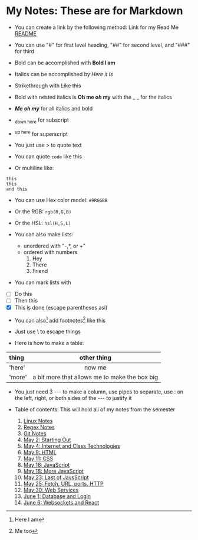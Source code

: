 # My Notes: These are for Markdown

- You can create a link by the following method:
	Link for my Read Me [README](README.md)

- You can use "#" for first level heading, "##" for second level, and "###" for third
- Bold can be accomplished with **Bold I am**
- Italics can be accomplished by *Here it is*
- Strikethrough with ~~Like this~~
- Bold with nested italics is **Oh me _oh_ my** with the _ _ for the italics
- ***Me oh my*** for all italics and bold
- <sub>down here</sub> for subscript
- <sup>up here</sup> for superscript
- You just use > to quote text
- You can quote `code` like this
- Or multiline like:
```
this
this 
and this
```
- You can use Hex color model: `#RRGGBB`
- Or the RGB: `rgb(R,G,B)`
- Or the HSL: `hsl(H,S,L)`

- You can also make lists: 
  - unordered with "-,*, or +"
  - ordered with numbers
    1. Hey
    2. There
    3. Friend
- You can mark lists with
 - [ ] Do this
 - [ ] Then this
 - [x] This is done
	\(escape parentheses asi)

- You can also[^1] add footnotes[^2] like this

[^1]:Here I am
[^2]: Me too

<!-- this content is a comment -->

- Just use \\ to escape things

- Here is how to make a table:

| thing	| other thing |
| :--- | :---: |
| 'here'  | now me      |
| 'more'  | a bit more that allows me to make the box big |
- You just need 3 --- to make a column, use pipes to separate, use : on the left, right, or both sides of the --- to justify it


- Table of contents: This will hold all of my notes from the semester
   1. [Linux Notes](linux.md)
   2. [Regex Notes](regex.md)
   3. [Git Notes](git.md)
   4. [May 2: Starting Out](May02.md)
   5. [May 4: Internet and Class Technologies](May04.md)
   6. [May 9: HTML](May09.md)
   7. [May 11: CSS](May11.md)
   8. [May 16: JavaScript](May16.md)
   9. [May 18: More JavaScript](May18.md)
   10. [May 23: Last of JavsScript](May23.md)
   11. [May 25: Fetch, URL, ports, HTTP](May25.md)
   12. [May 30: Web Services](May30.md)
   13. [June 1: Database and Login](June01.md)
   14. [June 6: Websockets and React](June06.md)
